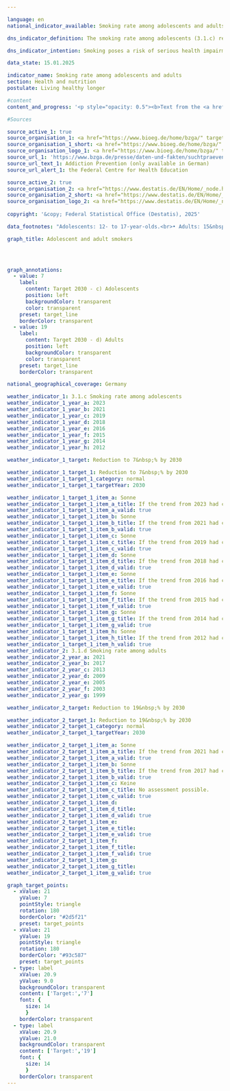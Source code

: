 ```yaml
---

language: en        
national_indicator_available: Smoking rate among adolescents and adults        

dns_indicator_definition: The smoking rate among adolescents (3.1.c) reflects the share of 12&nbsp;to 17-year-olds who indicate that they smoke regularly or occasionally. The smoking rate among adults (3.1.d) indicates the share of those surveyed aged 15&nbsp;and above who answered the questions in the microcensus regarding smoking behaviour and who smoke regularly or occasionally.        

dns_indicator_intention: Smoking poses a risk of serious health impairment and premature death, and this risk is not confined to smokers themselves. Non-smokers exposed to tobacco smoke do not just suffer annoyance but can also fall ill from it. The Federal Government is pursuing the goal of reducing the percentage of adolescent smokers to under 7&nbsp;% by 2030, and that of all smokers aged 15&nbsp;years and older to 19&nbsp;%.        

data_state: 15.01.2025        

indicator_name: Smoking rate among adolescents and adults        
section: Health and nutrition        
postulate: Living healthy longer        

#content         
content_and_progress: '<p style="opacity: 0.5"><b>Text from the <a href="https://dns-indikatoren.de/assets/Publikationen/Indikatorenberichte/2022.pdf">Indicator Report 2022&nbsp;</a></b><br><br>The data for 12&nbsp;to 17-year olds is collected in surveys on substance consumption among adolescents which are conducted by means of computer-assisted telephone interviews by the Federal Centre for Health Education. The surveys initially took place at intervals of three to four years, but since 2001&nbsp;they have been conducted almost every year. In order to ensure that the data are comparable over time, they are weighted on the basis of gender, region and age. The data for years without surveys have been interpolated for inclusion in the time series. The random sample used in 2021&nbsp;comprised 7,002&nbsp;adolescents.<br><br>The data for adults is collected every four years as part of the microcensus conducted by the Federal Statistical Office. The microcensus is a sample survey covering 1&nbsp;% of the total population and it is the largest household survey in Germany and Europe. The responses to the questions regarding smoking habits are voluntary and were provided by 65&nbsp;% of those surveyed in 2021. The interim years without a survey were interpolated for the presentation of the indicator time series.<br><br>In the group of adolescents between 12&nbsp;and 17&nbsp;years of age, the proportion of smokers initially increased from 22.5&nbsp;% (2003) to 23.5&nbsp;% (2004), but then declined steadily to 6.1&nbsp;% ((6.8&nbsp;% for adolescent girls, 5.5&nbsp;% of adolescent boys) by 2021. Therefore, the target value set for 2030&nbsp;is already achieved.<br><br>In 2021, a total of 18.9&nbsp;% of the overall population above the age of 15&nbsp;indicated that they smoked occasionally or regularly. This compares with a figure of 27.4&nbsp;% in year 2003. This means that the rate of adult smokers had declined and the target value set for 2030&nbsp;is achieved in 2021&nbsp;for the first time.<br><br>In 2021, 14.6&nbsp;% of all adults aged 15&nbsp;years or older considered themselves regular smokers, while 4.4&nbsp;% smoked occasionally. In contrast to adolescents, the rate of smokers among women (15.7&nbsp;%) was significantly lower than for men (22.3&nbsp;%). While the proportion of women decreased by 6.4&nbsp;percentage points since 2003, the proportion of male smokers decreased by 10.9&nbsp;percentage points.<br><br>In 2017, 96.2&nbsp;% of the smokers surveyed preferred cigarettes. The level of tobacco consumption is important when considering the individual threat to health. 10.8&nbsp;% of regular cigarette smokers were in the category of heavy smokers (2003: 16.3&nbsp;%) with a consumption of more than 20&nbsp;cigarettes a day, whereas 81.4&nbsp;% smoked 5&nbsp;to 20&nbsp;cigarettes a day. In this case, there were differences between the genders. Almost one in eight of male regular cigarette smokers was a heavy smoker, but only one in fourteen of the female smokers.<br><br>Smoking poses a high and at the same time avoidable risk to health. In 2020, 4.7&nbsp;% of all deaths (3.5&nbsp;% among women, 5.8&nbsp;% among men) could be attributed to typical diseases of smokers (lung, bronchial, laryngeal and tracheal cancer). In 2020, the average age of those who died of lung, bronchial, and tracheal cancers was 71.6&nbsp;years, that is, seven years below the average age of all deaths (78.8&nbsp;years). A reduction in the number of smokers would therefore help reduce premature mortality.</p>'                

#Sources        

source_active_1: true
source_organisation_1: <a href="https://www.bioeg.de/home/bzga/" target="_blank" onclick="return confirm_alert('the Federal Centre for Health Education', 'En')">Federal Centre for Health Education</a>
source_organisation_1_short: <a href="https://www.bioeg.de/home/bzga/" target="_blank" onclick="return confirm_alert('the Federal Centre for Health Education', 'En')">Federal Centre for Health Education</a>
source_organisation_logo_1: <a href="https://www.bioeg.de/home/bzga/" target="_blank" onclick="return confirm_alert('the Federal Centre for Health Education', 'En')"><img src="https://dnsTestEnvironment.github.io/site/public/OrgImgEn/biög.png" alt="Federal Centre for Health Education" title=" Click here to visit the homepage of the organizationFederal Centre for Health Education" style="height:60px; width:148px; border:transparent"/></a>
source_url_1: 'https://www.bzga.de/presse/daten-und-fakten/suchtpraevention/'
source_url_text_1: Addiction Prevention (only available in German)
source_url_alert_1: the Federal Centre for Health Education

source_active_2: true
source_organisation_2: <a href="https://www.destatis.de/EN/Home/_node.html" target="_blank">Federal Statistical Office</a>
source_organisation_2_short: <a href="https://www.destatis.de/EN/Home/_node.html" target="_blank">Federal Statistical Office</a>
source_organisation_logo_2: <a href="https://www.destatis.de/EN/Home/_node.html" target="_blank"><img src="https://dnsTestEnvironment.github.io/site/public/OrgImgEn/destatis.png" alt="Federal Statistical Office" title=" Click here to visit the homepage of the organizationFederal Statistical Office" style="height:60px; width:148px; border:transparent"/></a>
        
copyright: '&copy; Federal Statistical Office (Destatis), 2025'        

data_footnotes: "Adolescents: 12- to 17-year-olds.<br>• Adults: 15&nbsp;years and older.<br>• Share of adult smokers: The data is based on a special evaluation and is not publicly available.<br>"        

graph_title: Adolescent and adult smokers        

        


graph_annotations:
  - value: 7
    label:
      content: Target 2030 - c) Adolescents
      position: left
      backgroundColor: transparent
      color: transparent
    preset: target_line
    borderColor: transparent
  - value: 19
    label:
      content: Target 2030 - d) Adults
      position: left
      backgroundColor: transparent
      color: transparent
    preset: target_line
    borderColor: transparent                

national_geographical_coverage: Germany        

weather_indicator_1: 3.1.c Smoking rate among adolescents
weather_indicator_1_year_a: 2023
weather_indicator_1_year_b: 2021
weather_indicator_1_year_c: 2019
weather_indicator_1_year_d: 2018
weather_indicator_1_year_e: 2016
weather_indicator_1_year_f: 2015
weather_indicator_1_year_g: 2014
weather_indicator_1_year_h: 2012

weather_indicator_1_target: Reduction to 7&nbsp;% by 2030

weather_indicator_1_target_1: Reduction to 7&nbsp;% by 2030
weather_indicator_1_target_1_category: normal
weather_indicator_1_target_1_targetYear: 2030

weather_indicator_1_target_1_item_a: Sonne
weather_indicator_1_target_1_item_a_title: If the trend from 2023 had continued, the target value would have been reached or missed by less than 5% of the difference between the target value and the value at that time.
weather_indicator_1_target_1_item_a_valid: true
weather_indicator_1_target_1_item_b: Sonne
weather_indicator_1_target_1_item_b_title: If the trend from 2021 had continued, the target value would have been reached or missed by less than 5% of the difference between the target value and the value at that time.
weather_indicator_1_target_1_item_b_valid: true
weather_indicator_1_target_1_item_c: Sonne
weather_indicator_1_target_1_item_c_title: If the trend from 2019 had continued, the target value would have been reached or missed by less than 5% of the difference between the target value and the value at that time.
weather_indicator_1_target_1_item_c_valid: true
weather_indicator_1_target_1_item_d: Sonne
weather_indicator_1_target_1_item_d_title: If the trend from 2018 had continued, the target value would have been reached or missed by less than 5% of the difference between the target value and the value at that time.
weather_indicator_1_target_1_item_d_valid: true
weather_indicator_1_target_1_item_e: Sonne
weather_indicator_1_target_1_item_e_title: If the trend from 2016 had continued, the target value would have been reached or missed by less than 5% of the difference between the target value and the value at that time.
weather_indicator_1_target_1_item_e_valid: true
weather_indicator_1_target_1_item_f: Sonne
weather_indicator_1_target_1_item_f_title: If the trend from 2015 had continued, the target value would have been reached or missed by less than 5% of the difference between the target value and the value at that time.
weather_indicator_1_target_1_item_f_valid: true
weather_indicator_1_target_1_item_g: Sonne
weather_indicator_1_target_1_item_g_title: If the trend from 2014 had continued, the target value would have been reached or missed by less than 5% of the difference between the target value and the value at that time.
weather_indicator_1_target_1_item_g_valid: true
weather_indicator_1_target_1_item_h: Sonne
weather_indicator_1_target_1_item_h_title: If the trend from 2012 had continued, the target value would have been reached or missed by less than 5% of the difference between the target value and the value at that time.
weather_indicator_1_target_1_item_h_valid: true
weather_indicator_2: 3.1.d Smoking rate among adults
weather_indicator_2_year_a: 2021
weather_indicator_2_year_b: 2017
weather_indicator_2_year_c: 2013
weather_indicator_2_year_d: 2009
weather_indicator_2_year_e: 2005
weather_indicator_2_year_f: 2003
weather_indicator_2_year_g: 1999

weather_indicator_2_target: Reduction to 19&nbsp;% by 2030

weather_indicator_2_target_1: Reduction to 19&nbsp;% by 2030
weather_indicator_2_target_1_category: normal
weather_indicator_2_target_1_targetYear: 2030

weather_indicator_2_target_1_item_a: Sonne
weather_indicator_2_target_1_item_a_title: If the trend from 2021 had continued, the target value would have been reached or missed by less than 5% of the difference between the target value and the value at that time.
weather_indicator_2_target_1_item_a_valid: true
weather_indicator_2_target_1_item_b: Sonne
weather_indicator_2_target_1_item_b_title: If the trend from 2017 had continued, the target value would have been reached or missed by less than 5% of the difference between the target value and the value at that time.
weather_indicator_2_target_1_item_b_valid: true
weather_indicator_2_target_1_item_c: Keine
weather_indicator_2_target_1_item_c_title: No assessment possible.
weather_indicator_2_target_1_item_c_valid: true
weather_indicator_2_target_1_item_d: 
weather_indicator_2_target_1_item_d_title: 
weather_indicator_2_target_1_item_d_valid: true
weather_indicator_2_target_1_item_e: 
weather_indicator_2_target_1_item_e_title: 
weather_indicator_2_target_1_item_e_valid: true
weather_indicator_2_target_1_item_f: 
weather_indicator_2_target_1_item_f_title: 
weather_indicator_2_target_1_item_f_valid: true
weather_indicator_2_target_1_item_g: 
weather_indicator_2_target_1_item_g_title: 
weather_indicator_2_target_1_item_g_valid: true        

graph_target_points:
  - xValue: 21
    yValue: 7
    pointStyle: triangle
    rotation: 180
    borderColor: "#2d5f21"
    preset: target_points
  - xValue: 21
    yValue: 19
    pointStyle: triangle
    rotation: 180
    borderColor: "#93c587"
    preset: target_points
  - type: label
    xValue: 20.9
    yValue: 9.0
    backgroundColor: transparent
    content: ['Target:','7']
    font: {
      size: 14
      }
    borderColor: transparent
  - type: label
    xValue: 20.9
    yValue: 21.0
    backgroundColor: transparent
    content: ['Target:','19']
    font: {
      size: 14
      }
    borderColor: transparent        
---
```


